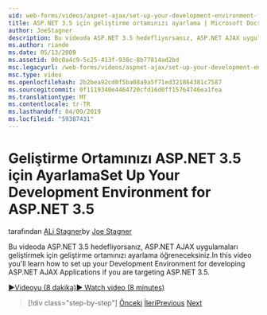 ```yaml
---
uid: web-forms/videos/aspnet-ajax/set-up-your-development-environment-for-aspnet-35
title: ASP.NET 3.5 için geliştirme ortamınızı ayarlama | Microsoft Docs
author: JoeStagner
description: Bu videoda ASP.NET 3.5 hedefliyorsanız, ASP.NET AJAX uygulamaları geliştirmek için geliştirme ortamınızı ayarlama öğreneceksiniz.
ms.author: riande
ms.date: 05/13/2009
ms.assetid: 00c0a4c9-5c25-413f-938c-8b77814ad2bd
msc.legacyurl: /web-forms/videos/aspnet-ajax/set-up-your-development-environment-for-aspnet-35
msc.type: video
ms.openlocfilehash: 2b2bea92cd0f5ba08a9a5f71ed321864381c7587
ms.sourcegitcommit: 0f1119340e4464720cfd16d0ff15764746ea1fea
ms.translationtype: MT
ms.contentlocale: tr-TR
ms.lasthandoff: 04/09/2019
ms.locfileid: "59387431"
---
```

# <a name="set-up-your-development-environment-for-aspnet-35"></a><span data-ttu-id="a0f6f-103">Geliştirme Ortamınızı ASP.NET 3.5 için Ayarlama</span><span class="sxs-lookup"><span data-stu-id="a0f6f-103">Set Up Your Development Environment for ASP.NET 3.5</span></span>

<span data-ttu-id="a0f6f-104">tarafından [ALi Stagner](https://github.com/JoeStagner)</span><span class="sxs-lookup"><span data-stu-id="a0f6f-104">by [Joe Stagner](https://github.com/JoeStagner)</span></span>

<span data-ttu-id="a0f6f-105">Bu videoda ASP.NET 3.5 hedefliyorsanız, ASP.NET AJAX uygulamaları geliştirmek için geliştirme ortamınızı ayarlama öğreneceksiniz.</span><span class="sxs-lookup"><span data-stu-id="a0f6f-105">In this video you'll learn how to set up your Development Environment for developing ASP.NET AJAX Applications if you are targeting ASP.NET 3.5.</span></span>

[<span data-ttu-id="a0f6f-106">&#9654;Videoyu (8 dakika)</span><span class="sxs-lookup"><span data-stu-id="a0f6f-106">&#9654; Watch video (8 minutes)</span></span>](https://channel9.msdn.com/Blogs/ASP-NET-Site-Videos/set-up-your-development-environment-for-aspnet-35)

> [!div class="step-by-step"]
> <span data-ttu-id="a0f6f-107">[Önceki](how-to-dynamically-add-controls-to-a-web-page.md)
> [İleri](set-up-your-development-environment-for-aspnet-20.md)</span><span class="sxs-lookup"><span data-stu-id="a0f6f-107">[Previous](how-to-dynamically-add-controls-to-a-web-page.md)
[Next](set-up-your-development-environment-for-aspnet-20.md)</span></span>
